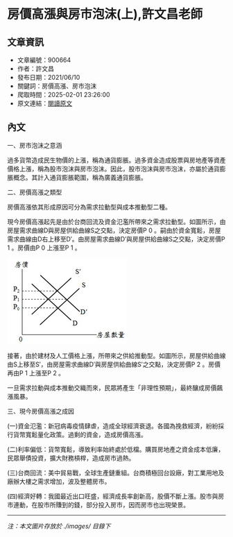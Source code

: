 # 房價高漲與房市泡沫(上),許文昌老師

## 文章資訊
- 文章編號：900664
- 作者：許文昌
- 發布日期：2021/06/10
- 關鍵詞：房價高漲、房市泡沫
- 爬取時間：2025-02-01 23:26:00
- 原文連結：[閱讀原文](https://real-estate.get.com.tw/Columns/detail.aspx?no=900664)

## 內文


一、房市泡沫之意涵


過多貨幣造成民生物價的上漲，稱為通貨膨脹。過多資金造成股票與房地產等資產價格上漲，稱為股市泡沫與房市泡沫。因此，股市泡沫與房市泡沫，亦屬於通貨膨脹概念。其計入通貨膨脹範圍，稱為廣義通貨膨脹。


二、房價高漲之類型


房價高漲依其形成原因可分為需求拉動型與成本推動型二種。


現今房價高漲起先是由於台商回流及資金氾濫所帶來之需求拉動型。如圖所示，由房屋需求曲線D與房屋供給曲線S之交點，決定房價P
0
。嗣由於資金寬鬆，房屋需求曲線由D右上移至D′。由房屋需求曲線D′與房屋供給曲線S之交點，決定房價P
1
。房價由P
0
上漲至P
1
。



![圖片](./images/900664_1a828f096f41750d4688a31557ea3f56.jpg)



接著，由於建材及人工價格上漲，所帶來之供給推動型。如圖所示，房屋供給曲線由S上移至S′，由房屋需求曲線D′與房屋供給曲線S′之交點，決定房價P
2
。房價再由P
1
上漲至P
2
。


一旦需求拉動與成本推動交織而來，民眾將產生「非理性預期」，最終釀成房價飆漲風暴。


三、現今房價高漲之成因


(一)資金氾濫：新冠病毒疫情肆虐，造成全球經濟衰退。各國為挽救經濟，紛紛採行貨幣寬鬆量化政策。過剩的資金，造成房價高漲。


(二)利率偏低：貨幣寬鬆，導致利率始終處於低檔。購買房地產之資金成本低廉，民眾舉債投資，擴大財務槓桿，造成房市過熱。


(三)台商回流：美中貿易戰，全球生產鏈重組。台商積極回台設廠，對工業用地及廠辦大樓之需求增加，波及整體房市。


(四)經濟好轉：我國最近出口旺盛，經濟成長率創新高，股價不斷上漲。股市與房市連動，在股市所賺到的錢，部分投入房市，因而房市也出現榮景。

---
*注：本文圖片存放於 ./images/ 目錄下*
